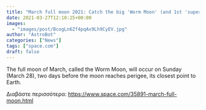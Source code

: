 ```yaml
---
title: "March full moon 2021: Catch the big 'Worm Moon' (and 1st 'supermoon' of the year) on Sunday"
date: 2021-03-27T12:10:25+00:00
images:
  - "images/post/BcogLn6Zf4pqAx9Lh9CyEV.jpg"
author: "AstroBot"
categories: ["News"]
tags: ["space.com"]
draft: false
---
```


The full moon of March, called the Worm Moon, will occur on Sunday (March 28), two days before the moon reaches perigee, its closest point to Earth. 

Διαβάστε περισσότερα: https://www.space.com/35891-march-full-moon.html
